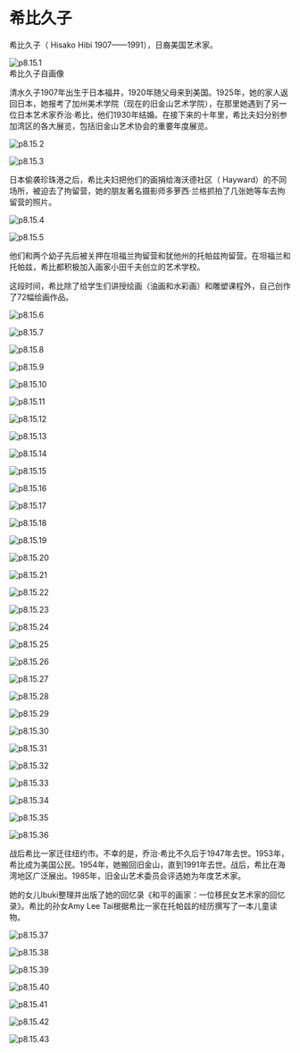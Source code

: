# 希比久子

​希比久子（ Hisako Hibi 1907——1991），日裔美国艺术家。

![p8.15.1](./images/8.15.1.jpg)  
希比久子自画像

清水久子1907年出生于日本福井，1920年随父母来到美国。1925年，她的家人返回日本，她报考了加州美术学院（现在的旧金山艺术学院），在那里她遇到了另一位日本艺术家乔治·希比，他们1930年结婚。在接下来的十年里，希比夫妇分别参加湾区的各大展览，包括旧金山艺术协会的重要年度展览。

![p8.15.2](./images/8.15.2.png)

![p8.15.3](./images/8.15.3.jpg)

日本偷袭珍珠港之后，希比夫妇把他们的画捐给海沃德社区（ Hayward）的不同场所，被迫去了拘留营，她的朋友著名摄影师多萝西·兰格抓拍了几张她等车去拘留营的照片。

![p8.15.4](./images/8.15.4.jpg)

![p8.15.5](./images/8.15.5.jpg)

他们和两个幼子先后被关押在坦福兰拘留营和犹他州的托帕兹拘留营。在坦福兰和托帕兹，希比都积极加入画家小田千夫创立的艺术学校。

这段时间，希比除了给学生们讲授绘画（油画和水彩画）和雕塑课程外，自己创作了72幅绘画作品。

![p8.15.6](./images/8.15.6.jpg)

![p8.15.7](./images/8.15.7.png)

![p8.15.8](./images/8.15.8.jpg)

![p8.15.9](./images/8.15.9.png)

![p8.15.10](./images/8.15.10.jpg)

![p8.15.11](./images/8.15.11.jpg)

![p8.15.12](./images/8.15.12.jpg)

![p8.15.13](./images/8.15.13.jpg)

![p8.15.14](./images/8.15.14.jpg)

![p8.15.15](./images/8.15.15.jpg)

![p8.15.16](./images/8.15.16.png)

![p8.15.17](./images/8.15.17.png)

![p8.15.18](./images/8.15.18.png)

![p8.15.19](./images/8.15.19.png)

![p8.15.20](./images/8.15.20.png)

![p8.15.21](./images/8.15.21.png)

![p8.15.22](./images/8.15.22.png)

![p8.15.23](./images/8.15.23.png)

![p8.15.24](./images/8.15.24.png)

![p8.15.25](./images/8.15.25.png)

![p8.15.26](./images/8.15.26.png)

![p8.15.27](./images/8.15.27.png)

![p8.15.28](./images/8.15.28.png)

![p8.15.29](./images/8.15.29.jpg)

![p8.15.30](./images/8.15.30.jpg)

![p8.15.31](./images/8.15.31.jpg)

![p8.15.32](./images/8.15.32.png)

![p8.15.33](./images/8.15.33.png)

![p8.15.34](./images/8.15.34.png)

![p8.15.35](./images/8.15.35.png)

![p8.15.36](./images/8.15.36.png)

战后希比一家迁往纽约市。不幸的是，乔治·希比不久后于1947年去世。1953年，希比成为美国公民。1954年，她搬回旧金山，直到1991年去世。战后，希比在海湾地区广泛展出。1985年，旧金山艺术委员会评选她为年度艺术家。

她的女儿Ibuki整理并出版了她的回忆录《和平的画家：一位移民女艺术家的回忆录》。希比的孙女Amy Lee Tai根据希比一家在托帕兹的经历撰写了一本儿童读物。

![p8.15.37](./images/8.15.37.jpg)

![p8.15.38](./images/8.15.38.jpg)

![p8.15.39](./images/8.15.39.png)

![p8.15.40](./images/8.15.40.jpg)

![p8.15.41](./images/8.15.41.jpg)

![p8.15.42](./images/8.15.42.jpg)

![p8.15.43](./images/8.15.43.jpg)
